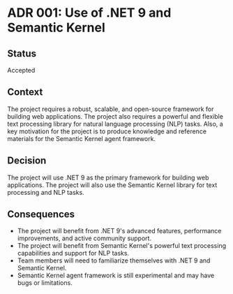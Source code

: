 # ADR 001: Use of .NET 9 and Semantic Kernel

## Status

Accepted

## Context

The project requires a robust, scalable, and open-source framework for building web applications. The project also requires a powerful and flexible text processing library for natural language processing (NLP) tasks. Also, a key motivation for the project is to produce knowledge and reference materials for the Semantic Kernel agent framework.

## Decision

The project will use .NET 9 as the primary framework for building web applications. The project will also use the Semantic Kernel library for text processing and NLP tasks.

## Consequences

- The project will benefit from .NET 9's advanced features, performance improvements, and active community support.
- The project will benefit from Semantic Kernel's powerful text processing capabilities and support for NLP tasks.
- Team members will need to familiarize themselves with .NET 9 and Semantic Kernel.
- Semantic Kernel agent framework is still experimental and may have bugs or limitations.
